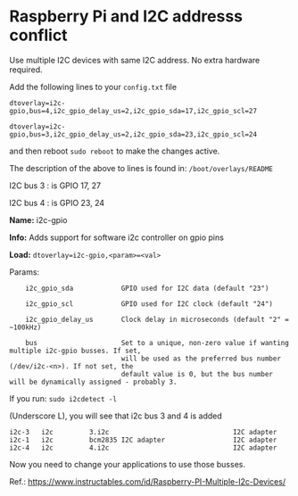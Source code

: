 # Raspberry Pi and I2C addresss conflict

Use multiple I2C devices with same I2C address. No extra hardware required.

Add the following lines to your `config.txt` file

`dtoverlay=i2c-gpio,bus=4,i2c_gpio_delay_us=2,i2c_gpio_sda=17,i2c_gpio_scl=27`

`dtoverlay=i2c-gpio,bus=3,i2c_gpio_delay_us=2,i2c_gpio_sda=23,i2c_gpio_scl=24`

and then reboot `sudo reboot` to make the changes active.

The description of the above to lines is found in: `/boot/overlays/README`

I2C bus 3 : is GPIO 17, 27

I2C bus 4 : is GPIO 23, 24

**Name:**   i2c-gpio

**Info:**   Adds support for software i2c controller on gpio pins

**Load:**   `dtoverlay=i2c-gpio,<param>=<val>`

Params:

        i2c_gpio_sda            GPIO used for I2C data (default "23")

        i2c_gpio_scl            GPIO used for I2C clock (default "24")

        i2c_gpio_delay_us       Clock delay in microseconds (default "2" = ~100kHz)

        bus                     Set to a unique, non-zero value if wanting multiple i2c-gpio busses. If set,
                                will be used as the preferred bus number (/dev/i2c-<n>). If not set, the
                                default value is 0, but the bus number will be dynamically assigned - probably 3.

If you run: `sudo i2cdetect -l`

(Underscore L), you will see that i2c bus 3 and 4 is added

```
i2c-3	i2c       	3.i2c                           	I2C adapter
i2c-1	i2c       	bcm2835 I2C adapter             	I2C adapter
i2c-4	i2c       	4.i2c                           	I2C adapter
```

Now you need to change your applications to use those busses.

Ref.: https://www.instructables.com/id/Raspberry-PI-Multiple-I2c-Devices/
